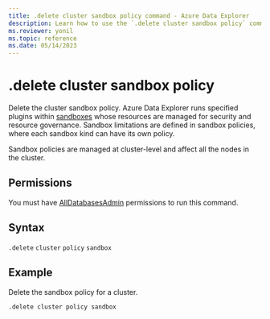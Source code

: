 ```yaml
---
title: .delete cluster sandbox policy command - Azure Data Explorer
description: Learn how to use the `.delete cluster sandbox policy` command to delete the cluster sandbox policy.
ms.reviewer: yonil
ms.topic: reference
ms.date: 05/14/2023
---
```

# .delete cluster sandbox policy

Delete the cluster sandbox policy. Azure Data Explorer runs specified plugins within [sandboxes](../concepts/sandboxes.md) whose resources are managed for security and resource governance. Sandbox limitations are defined in sandbox policies, where each sandbox kind can have its own policy.

Sandbox policies are managed at cluster-level and affect all the nodes in the cluster.

## Permissions

You must have [AllDatabasesAdmin](access-control/role-based-access-control.md) permissions to run this command.

## Syntax

`.delete` `cluster` `policy` `sandbox`

## Example

Delete the sandbox policy for a cluster.

```kusto
.delete cluster policy sandbox 
```
